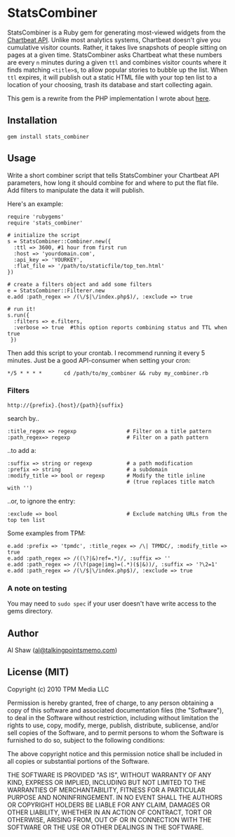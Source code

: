 # StatsCombiner

StatsCombiner is a Ruby gem for generating most-viewed widgets from the [Chartbeat API](http://chartbeat.pbworks.com/). Unlike most analytics systems, Chartbeat doesn't give you cumulative visitor counts. Rather, it takes live snapshots of people sitting on pages at a given time. StatsCombiner asks Chartbeat what these numbers are every `n` minutes during a given `ttl` and combines visitor counts where it finds matching `<title>`s, to allow popular stories to bubble up the list. When `ttl` expires, it will publish out a static HTML file with your top ten list to a location of your choosing, trash its database and start collecting again.

This gem is a rewrite from the PHP implementation I wrote about [here](http://blog.chartbeat.com/2009/08/04/guest-post-how-talking-points-memo-uses-chartbeat/).

## Installation

`gem install stats_combiner`

## Usage

Write a short combiner script that tells StatsCombiner your Chartbeat API parameters, how long it should combine for and where to put the flat file. Add filters to manipulate the data it will publish. 

Here's an example:

    require 'rubygems'
    require 'stats_combiner'
    
    # initialize the script
    s = StatsCombiner::Combiner.new({
      :ttl => 3600, #1 hour from first run
      :host => 'yourdomain.com',
      :api_key => 'YOURKEY',
      :flat_file => '/path/to/staticfile/top_ten.html'
    })
        
    # create a filters object and add some filters
    e = StatsCombiner::Filterer.new
    e.add :path_regex => /(\/$|\/index.php$)/, :exclude => true
    
    # run it!
    s.run({
      :filters => e.filters,
      :verbose => true  #this option reports combining status and TTL when true
     })

Then add this script to your crontab. I recommend running it every 5 minutes. Just be a good API-consumer when setting your cron:

    */5 * * * *       cd /path/to/my_combiner && ruby my_combiner.rb

### Filters

    http://{prefix}.{host}/{path}{suffix}

search by..

    :title_regex => regexp                # Filter on a title pattern
    :path_regex=> regexp                  # Filter on a path pattern

..to add a:

    :suffix => string or regexp           # a path modification
    :prefix => string                     # a subdomain
    :modify_title => bool or regexp       # Modify the title inline 
                                          # (true replaces title match with '')

..or, to ignore the entry:

    :exclude => bool                      # Exclude matching URLs from the top ten list
    
Some examples from TPM:
     
    e.add :prefix => 'tpmdc', :title_regex => /\| TPMDC/, :modify_title => true
    e.add :path_regex => /((\?|&)ref=.*)/, :suffix => ''
    e.add :path_regex => /(\?(page|img)=(.*)($|&))/, :suffix => '?\2=1'
    e.add :path_regex => /(\/$|\/index.php$)/, :exclude => true

### A note on testing

You may need to `sudo spec` if your user doesn't have write access to the gems directory.

## Author

Al Shaw (al@talkingpointsmemo.com)

## License (MIT)

Copyright (c) 2010 TPM Media LLC

Permission is hereby granted, free of charge, to any person obtaining a copy of this software and associated documentation files (the "Software"), to deal in the Software without restriction, including without limitation the rights to use, copy, modify, merge, publish, distribute, sublicense, and/or sell copies of the Software, and to permit persons to whom the Software is furnished to do so, subject to the following conditions:

The above copyright notice and this permission notice shall be included in all copies or substantial portions of the Software.

THE SOFTWARE IS PROVIDED "AS IS", WITHOUT WARRANTY OF ANY KIND, EXPRESS OR IMPLIED, INCLUDING BUT NOT LIMITED TO THE WARRANTIES OF MERCHANTABILITY, FITNESS FOR A PARTICULAR PURPOSE AND NONINFRINGEMENT. IN NO EVENT SHALL THE AUTHORS OR COPYRIGHT HOLDERS BE LIABLE FOR ANY CLAIM, DAMAGES OR OTHER LIABILITY, WHETHER IN AN ACTION OF CONTRACT, TORT OR OTHERWISE, ARISING FROM, OUT OF OR IN CONNECTION WITH THE SOFTWARE OR THE USE OR OTHER DEALINGS IN THE SOFTWARE.